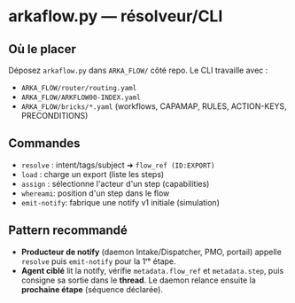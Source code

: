 # arkaflow.py — résolveur/CLI

## Où le placer
Déposez `arkaflow.py` dans `ARKA_FLOW/` côté repo. Le CLI travaille avec :
- `ARKA_FLOW/router/routing.yaml`
- `ARKA_FLOW/ARKFLOW00-INDEX.yaml`
- `ARKA_FLOW/bricks/*.yaml` (workflows, CAPAMAP, RULES, ACTION-KEYS, PRECONDITIONS)

## Commandes
- `resolve` : intent/tags/subject ➜ `flow_ref (ID:EXPORT)`
- `load`    : charge un export (liste les steps)
- `assign`  : sélectionne l'acteur d'un step (capabilities)
- `whereami`: position d'un step dans le flow
- `emit-notify`: fabrique une notify v1 initiale (simulation)

## Pattern recommandé
- **Producteur de notify** (daemon Intake/Dispatcher, PMO, portail) appelle `resolve` puis `emit-notify` pour la 1ʳᵉ étape.
- **Agent ciblé** lit la notify, vérifie `metadata.flow_ref` et `metadata.step`, puis consigne sa sortie dans le **thread**. Le daemon relance ensuite la **prochaine étape** (séquence déclarée).
